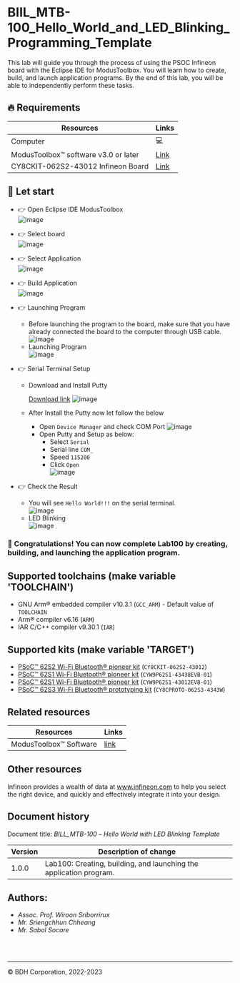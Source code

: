 # BIIL_MTB-100_Hello_World_and_LED_Blinking_Programming_Template

This lab will guide you through the process of using the PSOC Infineon board with the Eclipse IDE for ModusToolbox. You will learn how to create, build, and launch application programs. By the end of this lab, you will be able to independently perform these tasks.
## 🔥 Requirements
| Resources                                  | Links                                                                                                  |
|--------------------------------------------|--------------------------------------------------------------------------------------------------------|
| Computer                                   | 💻                                                                                                    |
| ModusToolbox™ software v3.0 or later       | [Link](https://www.infineon.com/modustoolbox)                                                         |
| CY8CKIT-062S2-43012 Infineon Board         | [Link](https://github.com/Advance-Innovation-Centre-AIC/BIIL_MTB-100_Hello_World_and_LED_Blinking_Programming_Template/assets/88732241/0215501d-b774-4045-8e64-ef49e28d8404) |



## 🚩 Let start
- 👉  Open Eclipse IDE ModusToolbox               
![image](https://github.com/Advance-Innovation-Centre-AIC/BIIL_MTB-100_Hello_World_and_LED_Blinking_Programming_Template/assets/88732241/276b5ee3-7752-488c-baa7-3b55f6615b27)                 

- 👉  Select board    
![image](https://github.com/Advance-Innovation-Centre-AIC/BIIL_MTB-100_Hello_World_and_LED_Blinking_Programming_Template/assets/88732241/df637b74-1bee-4c0c-9bdc-4b70d7f0cee8)

- 👉  Select Application         
  ![image](https://github.com/Advance-Innovation-Centre-AIC/BIIL_MTB-100_Hello_World_and_LED_Blinking_Programming_Template/assets/88732241/3df6fbb2-eea7-4f1b-b09b-36d88f10ad2f)

- 👉  Build Application      
![image](https://github.com/Advance-Innovation-Centre-AIC/BIIL_MTB-100_Hello_World_and_LED_Blinking_Programming_Template/assets/88732241/7c230ae2-b6ec-4acc-9713-9cb6325c834d)

- 👉  Launching Program
  - Before launching the program to the board, make sure that you have already connected the board to the computer through USB cable.        
![image](https://github.com/Advance-Innovation-Centre-AIC/BIIL_MTB-100_Hello_World_and_LED_Blinking_Programming_Template/assets/88732241/7a6bb6ef-cb63-4613-98a1-42f9617ad724)
  - Launching Program    
    ![image](https://github.com/Advance-Innovation-Centre-AIC/BIIL_MTB-100_Hello_World_and_LED_Blinking_Programming_Template/assets/88732241/e95bb346-1205-4e5f-a6d6-20ee60a2cd1d)

- 👉  Serial Terminal Setup 
  - Download and Install Putty
    
    [Download link](https://www.putty.org/)
    ![image](https://github.com/Advance-Innovation-Centre-AIC/BIIL_MTB-100_Hello_World_and_LED_Blinking_Programming_Template/assets/88732241/d199b0a6-034b-4259-9662-5bd264aa5cd9)

  - After Install the Putty now let follow the below
    - Open `Device Manager` and check COM Port
      ![image](https://github.com/Advance-Innovation-Centre-AIC/BIIL_MTB-100_Hello_World_and_LED_Blinking_Programming_Template/assets/88732241/5ffc6e53-aa99-4be4-a8f6-b945c4ecc21a)
    - Open Putty and Setup as below:
      - Select `Serial`
      - Serial line `COM_`
      - Speed `115200`
      - Click `Open`      
      ![image](https://github.com/Advance-Innovation-Centre-AIC/BIIL_MTB-100_Hello_World_and_LED_Blinking_Programming_Template/assets/88732241/aa8f838a-743b-4b5a-bd4f-ab5c2b951afa)

- 👉  Check the Result
  - You will see `Hello World!!!` on the serial terminal.         
   ![image](https://github.com/Advance-Innovation-Centre-AIC/BIIL_MTB-100_Hello_World_and_LED_Blinking_Programming_Template/assets/88732241/2eb45911-1df7-4581-9e73-2e79c28364a5)
  - LED Blinking        
    ![image](https://github.com/Advance-Innovation-Centre-AIC/BIIL_MTB-100_Hello_World_and_LED_Blinking_Programming_Template/assets/88732241/e43ee093-c57b-4d65-81a2-e8326e729b74)

### 🎉  Congratulations! You can now complete Lab100 by creating, building, and launching the application program.


## Supported toolchains (make variable 'TOOLCHAIN')

- GNU Arm&reg; embedded compiler v10.3.1 (`GCC_ARM`) - Default value of `TOOLCHAIN`
- Arm&reg; compiler v6.16 (`ARM`)
- IAR C/C++ compiler v9.30.1 (`IAR`)

## Supported kits (make variable 'TARGET')

- [PSoC&trade; 62S2 Wi-Fi Bluetooth&reg; pioneer kit](https://www.infineon.com/CY8CKIT-062S2-43012) (`CY8CKIT-062S2-43012`)
- [PSoC&trade; 62S1 Wi-Fi Bluetooth&reg; pioneer kit](https://www.infineon.com/CYW9P62S1-43438EVB-01) (`CYW9P62S1-43438EVB-01`)
- [PSoC&trade; 62S1 Wi-Fi Bluetooth&reg; pioneer kit](https://www.infineon.com/CYW9P62S1-43012EVB-01) (`CYW9P62S1-43012EVB-01`)
- [PSoC&trade; 62S3 Wi-Fi Bluetooth&reg; prototyping kit](https://www.infineon.com/CY8CPROTO-062S3-4343W) (`CY8CPROTO-062S3-4343W`)


## Related resources
Resources  | Links
-----------|----------------------------------
ModusToolbox™ Software | [link](https://www.dropbox.com/sh/waj898o4o8eccx0/AAB3hBBaIQo2OvJ5-fubGJIha/training-modustoolbox-level1-getting-started-master/Manual/Ch2-Tools.pdf?dl=0)



## Other resources

Infineon provides a wealth of data at www.infineon.com to help you select the right device, and quickly and effectively integrate it into your design.


## Document history

Document title: *BILL_MTB-100* – *Hello World with LED Blinking Template*

 Version | Description of change
 ------- | ---------------------
 1.0.0   | Lab100: Creating, building, and launching the application program.


## Authors:
- *Assoc. Prof. Wiroon Sriborrirux*
- *Mr. Sriengchhun Chheang*
- *Mr. Sabol Socare*
<br>

<br>

---------------------------------------------------------

© BDH Corporation, 2022-2023
